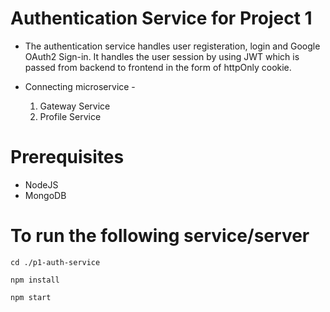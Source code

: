 # Authentication Service for Project 1

- The authentication service handles user registeration, login and Google OAuth2 Sign-in. It handles the user session by using JWT which is passed from backend to frontend in the form of httpOnly cookie.

- Connecting microservice -
  1. Gateway Service
  2. Profile Service

# Prerequisites
- NodeJS
- MongoDB

# To run the following service/server
``` 
cd ./p1-auth-service
```
```
npm install
```
```
npm start
```
